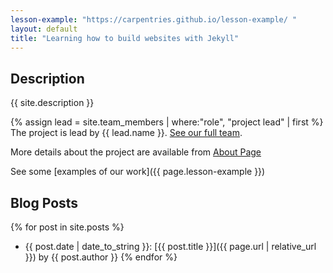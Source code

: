 ```yaml
---
lesson-example: "https://carpentries.github.io/lesson-example/ "
layout: default
title: "Learning how to build websites with Jekyll"
---
```


## Description ##

{{ site.description }}

{% assign lead = site.team_members | where:"role", "project lead" | first %}
The project is lead by {{ lead.name }}.
[See our full team](about).


More details about the project are available from [About Page](about.md)

See some [examples of our work]({{ page.lesson-example }})

## Blog Posts

{% for post in site.posts %}
- {{ post.date | date_to_string }}: [{{ post.title }}]({{ page.url | relative_url }}) by {{ post.author }}
{% endfor %}
